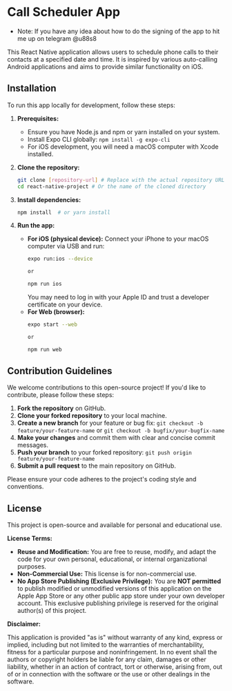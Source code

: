 # Call Scheduler App

- Note: If you have any idea about how to do the signing of the app to hit me up on telegram @u88s8

This React Native application allows users to schedule phone calls to their contacts at a specified date and time. It is inspired by various auto-calling Android applications and aims to provide similar functionality on iOS.

## Installation

To run this app locally for development, follow these steps:

1. **Prerequisites:**
   - Ensure you have Node.js and npm or yarn installed on your system.
   - Install Expo CLI globally: `npm install -g expo-cli`
   - For iOS development, you will need a macOS computer with Xcode installed.

2. **Clone the repository:**
   ```bash
   git clone [repository-url] # Replace with the actual repository URL
   cd react-native-project # Or the name of the cloned directory
   ```

3. **Install dependencies:**
   ```bash
   npm install  # or yarn install
   ```

4. **Run the app:**
   - **For iOS (physical device):** Connect your iPhone to your macOS computer via USB and run:
     ```bash
     expo run:ios --device

     or 

     npm run ios
     ```
     You may need to log in with your Apple ID and trust a developer certificate on your device.
   - **For Web (browser):**
     ```bash
     expo start --web

     or 

     npm run web
     ```

## Contribution Guidelines

We welcome contributions to this open-source project! If you'd like to contribute, please follow these steps:

1. **Fork the repository** on GitHub.
2. **Clone your forked repository** to your local machine.
3. **Create a new branch** for your feature or bug fix: `git checkout -b feature/your-feature-name` or `git checkout -b bugfix/your-bugfix-name`
4. **Make your changes** and commit them with clear and concise commit messages.
5. **Push your branch** to your forked repository: `git push origin feature/your-feature-name`
6. **Submit a pull request** to the main repository on GitHub.

Please ensure your code adheres to the project's coding style and conventions.

## License

This project is open-source and available for personal and educational use.

**License Terms:**

- **Reuse and Modification:** You are free to reuse, modify, and adapt the code for your own personal, educational, or internal organizational purposes.
- **Non-Commercial Use:**  This license is for non-commercial use.
- **No App Store Publishing (Exclusive Privilege):**  You are **NOT permitted** to publish modified or unmodified versions of this application on the Apple App Store or any other public app store under your own developer account. This exclusive publishing privilege is reserved for the original author(s) of this project.

**Disclaimer:**

This application is provided "as is" without warranty of any kind, express or implied, including but not limited to the warranties of merchantability, fitness for a particular purpose and noninfringement. In no event shall the authors or copyright holders be liable for any claim, damages or other liability, whether in an action of contract, tort or otherwise, arising from, out of or in connection with the software or the use or other dealings in the software.
